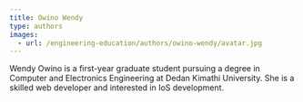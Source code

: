 ```yaml
---
title: Owino Wendy
type: authors
images:
  - url: /engineering-education/authors/owino-wendy/avatar.jpg 
---
```

Wendy Owino  is a first-year graduate student pursuing a degree in Computer and Electronics Engineering at Dedan Kimathi University. She is a skilled web developer and interested in IoS development.

